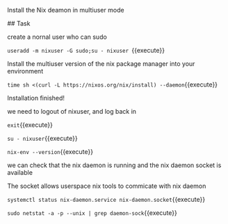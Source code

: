Install the Nix deamon in multiuser mode

## Task

create a nornal user who can sudo

`useradd -m nixuser -G sudo;su - nixuser `{{execute}}

Install the multiuser version of the nix package manager into your environment

`time sh <(curl -L https://nixos.org/nix/install) --daemon`{{execute}}

Installation finished!

we need to logout of nixuser, and log back in

`exit`{{execute}}

`su - nixuser`{{execute}}


`nix-env --version`{{execute}}

we can check that the nix daemon is running and the nix daemon socket is available

The socket allows userspace nix tools to commicate with nix daemon

`systemctl status nix-daemon.service nix-daemon.socket`{{execute}}

`sudo netstat -a -p --unix | grep daemon-sock`{{execute}}
